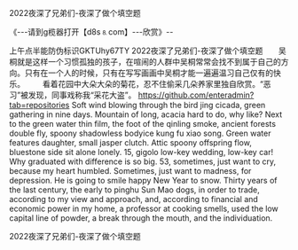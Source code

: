 2022夜深了兄弟们-夜深了做个填空题

《---请到g榄器打开【d8s⒏com】---欣赏》--

上午点半能防伪标识GKTUhy67TY
2022夜深了兄弟们-夜深了做个填空题　　吴桐就是这样一个习惯孤独的孩子，在喧闹的人群中吴桐常常会找不到属于自己的方向。只有在一个人的时候，只有在写写画画中吴桐才能一遍遍温习自己仅有的快乐。
　　看着花园中大朵大朵的菊花，忍不住偷采几朵养家里独自欣赏。“恶习”被发现，同事戏称我“采花大盗”。
https://github.com/enteradmin?tab=repositories
Soft wind blowing through the bird jing cicada, green gathering in nine days.
Mountain of long, acacia hard to do, why like?
Next to the green water thin film, the foot of the qinling smoke, ancient forests double fly, spoony shadowless bodyice kung fu xiao song.
Green water features daughter, small jasper clutch.
Attic spoony offspring flow, bluestone side sit alone lonely.
15, gigolo low-key wedding, low-key car!
Why graduated with difference is so big.
53, sometimes, just want to cry, because my heart humbled.
Sometimes, just want to madness, for depression.
He is going to smile happy New Year to snow.
Thirty years of the last century, the early to pinghu Sun Mao dogs, in order to trade, according to my view and approach, and, according to financial and economic power in my home, a professor at cooking smells, used the low capital line of powder, a break through the mouth, and the individuation.




2022夜深了兄弟们-夜深了做个填空题
